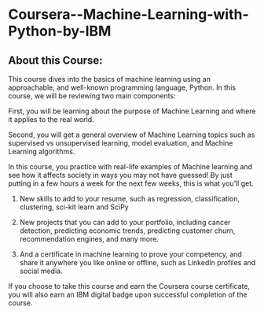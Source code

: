 # Coursera--Machine-Learning-with-Python-by-IBM
## About this Course:  

This course dives into the basics of machine learning using an approachable, and well-known programming language, Python.  In this course, we will be reviewing two main components: 

First, you will be learning about the purpose of Machine Learning and where it applies to the real world.  

Second, you will get a general overview of Machine Learning topics such as supervised vs unsupervised learning,  model evaluation, and Machine Learning algorithms.  


In this course, you practice with real-life examples of Machine learning and see how it affects society in ways you may not have guessed!  By just putting in a few hours a week for the next few weeks, this is what you’ll get.

1) New skills to add to your resume, such as regression, classification, clustering, sci-kit learn and SciPy 

2) New projects that you can add to your portfolio, including cancer detection, predicting economic trends, predicting customer churn, recommendation engines, and many more.

3) And a certificate in machine learning to prove your competency, and share it anywhere you like online or offline, such as LinkedIn profiles and social media.  

If you choose to take this course and earn the Coursera course certificate, you will also earn an IBM digital badge upon successful completion of the course.

